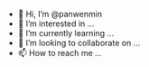 - 👋 Hi, I’m @panwenmin
- 👀 I’m interested in ...
- 🌱 I’m currently learning ...
- 💞️ I’m looking to collaborate on ...
- 📫 How to reach me ...

<!---
panwenmin/panwenmin is a ✨ special ✨ repository because its `README.md` (this file) appears on your GitHub profile.
You can click the Preview link to take a look at your changes.
--->
